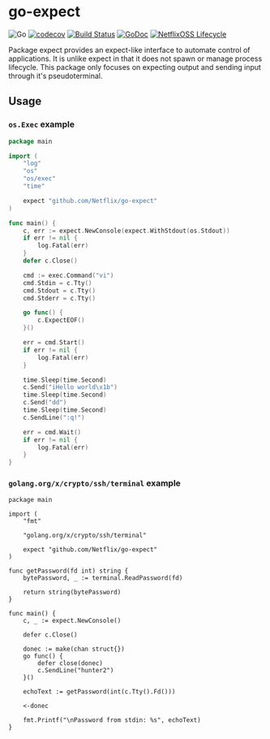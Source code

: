 # go-expect

![Go](https://github.com/Netflix/go-expect/workflows/Go/badge.svg)
[![codecov](https://codecov.io/gh/Netflix/go-expect/branch/master/graph/badge.svg?token=rZtccXvdCw)](https://codecov.io/gh/Netflix/go-expect)
[![Build Status](https://travis-ci.com/Netflix/go-expect.svg?branch=master)](https://travis-ci.com/Netflix/go-expect)
[![GoDoc](https://godoc.org/github.com/Netflix/go-expect?status.svg)](https://godoc.org/github.com/Netflix/go-expect)
[![NetflixOSS Lifecycle](https://img.shields.io/osslifecycle/Netflix/go-expect.svg)]()

Package expect provides an expect-like interface to automate control of applications. It is unlike expect in that it does not spawn or manage process lifecycle. This package only focuses on expecting output and sending input through it's pseudoterminal.

## Usage

### `os.Exec` example

```go
package main

import (
	"log"
	"os"
	"os/exec"
	"time"

	expect "github.com/Netflix/go-expect"
)

func main() {
	c, err := expect.NewConsole(expect.WithStdout(os.Stdout))
	if err != nil {
		log.Fatal(err)
	}
	defer c.Close()

	cmd := exec.Command("vi")
	cmd.Stdin = c.Tty()
	cmd.Stdout = c.Tty()
	cmd.Stderr = c.Tty()

	go func() {
		c.ExpectEOF()
	}()

	err = cmd.Start()
	if err != nil {
		log.Fatal(err)
	}

	time.Sleep(time.Second)
	c.Send("iHello world\x1b")
	time.Sleep(time.Second)
	c.Send("dd")
	time.Sleep(time.Second)
	c.SendLine(":q!")

	err = cmd.Wait()
	if err != nil {
		log.Fatal(err)
	}
}
```

### `golang.org/x/crypto/ssh/terminal` example

```
package main

import (
	"fmt"

	"golang.org/x/crypto/ssh/terminal"

	expect "github.com/Netflix/go-expect"
)

func getPassword(fd int) string {
	bytePassword, _ := terminal.ReadPassword(fd)

	return string(bytePassword)
}

func main() {
	c, _ := expect.NewConsole()

	defer c.Close()

	donec := make(chan struct{})
	go func() {
		defer close(donec)
		c.SendLine("hunter2")
	}()

	echoText := getPassword(int(c.Tty().Fd()))

	<-donec

	fmt.Printf("\nPassword from stdin: %s", echoText)
}
```
